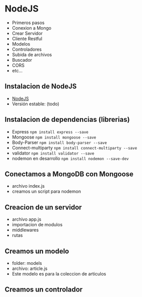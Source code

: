 # NodeJS

- Primeros pasos
- Conexion a Mongo
- Crear Servidor
- Cliente Restful
- Modelos
- Controladores
- Subida de archivos
- Buscador
- CORS
- etc...


## Instalacion de NodeJS

- [NodeJS](https://nodejs.org/es/download/)
- Versión estable: (todo)

## Instalacion de dependencias (librerias)

- Express ```npm install express --save```
- Mongoose ```npm install mongoose --save```
- Body-Parser ```npm install body-parser --save```
- Connect-multiparty ```npm install connect-multiparty --save```
- validator ```npm install validator --save```
- nodemon en desarrollo ```npm install nodemon --save-dev```


## Conectamos a MongoDB con Mongoose

- archivo index.js
- creamos un script para nodemon

## Creacion de un servidor

- archivo app.js
- importacion de modulos
- middlewares
- rutas

## Creamos un modelo

- folder: models
- archivo: article.js
- Este modelo es para la coleccion de articulos

## Creamos un controlador